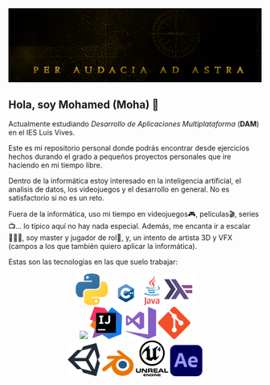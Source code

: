 
<div align="center">
<img src="imagenes/header.png">
</div>

## Hola, soy Mohamed (Moha) 👋

Actualmente estudiando *Desarrollo de Aplicaciones Multiplataforma* (**DAM**) en el IES Luis Vives.

Este es mi repositorio personal donde podrás encontrar desde ejercicios hechos durando el grado a pequeños proyectos personales que ire haciendo en mi tiempo libre. 

Dentro de la informática estoy interesado en la inteligencia artificial, el analisis de datos, los videojuegos y el desarrollo en general. No es satisfactorio si no es un reto.

Fuera de la informática, uso mi tiempo en videojuegos🎮, películas🎬, series📺... lo típico aquí no hay nada especial. 
Además, me encanta ir a escalar🧗🏼‍♂️, soy master y jugador de rol🎲, y, un intento de artista 3D y VFX (campos a los que también quiero aplicar la informática).

Estas son las tecnologías en las que suelo trabajar:


<div align="center">
<img src="imagenes/python.png" width="64">
<img src="imagenes/c++.png" width="64">
<img src="imagenes/java.png" width="32">
<img src="imagenes/haskell.png" width="64">
<br>
<img src="imagenes/vscode.png" width="64"> 
<img src="imagenes/intellij.png" width="64">
<img src="imagenes/vs.svg" width="64">
<img src="imagenes/git.png" width="64">

<br>
<img src="imagenes/unity.png" width="64">
<img src="imagenes/blender.png" width="64">
<img src="imagenes/ue4.png" width="64">
<img src="imagenes/ae.svg" width="64">
<br>
</div>








